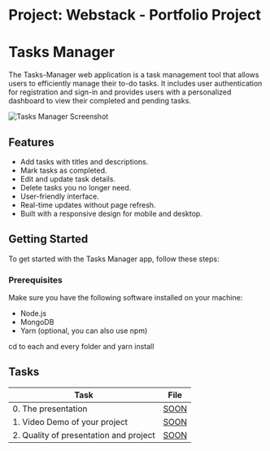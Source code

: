 # Project: Webstack - Portfolio Project

# Tasks Manager

The Tasks-Manager web application is a task management tool that allows users to efficiently manage their to-do tasks. It includes user authentication for registration and sign-in and provides users with a personalized dashboard to view their completed and pending tasks.

![Tasks Manager Screenshot](https://cover/cover.png)

## Features

- Add tasks with titles and descriptions.
- Mark tasks as completed.
- Edit and update task details.
- Delete tasks you no longer need.
- User-friendly interface.
- Real-time updates without page refresh.
- Built with a responsive design for mobile and desktop.

## Getting Started

To get started with the Tasks Manager app, follow these steps:

### Prerequisites

Make sure you have the following software installed on your machine:

- Node.js
- MongoDB
- Yarn (optional, you can also use npm)

cd to each and every folder and yarn install

## Tasks

| Task                                   | File       |
| -------------------------------------- | ---------- |
| 0. The presentation                    | [SOON](./) |
| 1. Video Demo of your project          | [SOON](./) |
| 2. Quality of presentation and project | [SOON](./) |
